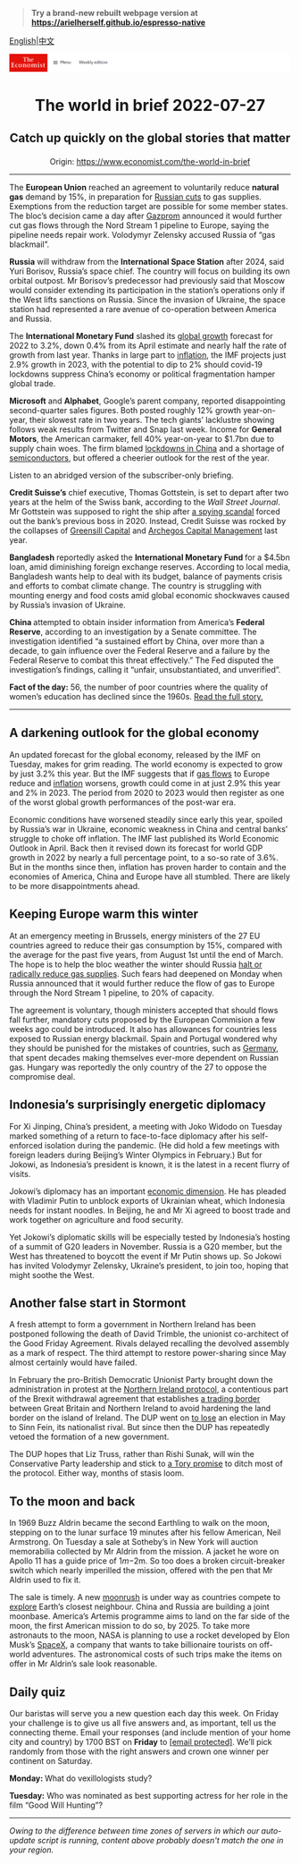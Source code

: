 > **Try a brand-new rebuilt webpage version at https://arielherself.github.io/espresso-native**

[English](https://github.com/arielherself/espresso/blob/main/README.md)|[中文](https://github-com.translate.goog/arielherself/espresso/blob/main/README.md?_x_tr_sl=en&_x_tr_tl=zh-CN&_x_tr_hl=zh-CN&_x_tr_pto=wapp)



![The Economist](menubar.png)

# <p align="center">The world in brief 2022-07-27</p>

## <p align="center">Catch up quickly on the global stories that matter</p>

<p align="center">Origin: <a href="https://www.economist.com/the-world-in-brief">https://www.economist.com/the-world-in-brief</a><hr>

The <strong>European Union</strong> reached an agreement to voluntarily reduce <strong>natural gas</strong> demand by 15%, in preparation for [Russian cuts](https://www.economist.com/europe/2022/07/11/europe-is-preparing-for-russian-gas-to-be-cut-off-this-winter) to gas supplies. Exemptions from the reduction target are possible for some member states. The bloc’s decision came a day after [Gazprom](https://www.economist.com/business/how-gazprom-helps-the-kremlin-put-the-squeeze-on-europe/21807841) announced it would further cut gas flows through the Nord Stream 1 pipeline to Europe, saying the pipeline needs repair work. Volodymyr Zelensky accused Russia of “gas blackmail”.

<strong>Russia</strong> will withdraw from the <strong>International Space Station</strong> after 2024, said Yuri Borisov, Russia’s space chief. The country will focus on building its own orbital outpost. Mr Borisov’s predecessor had previously said that Moscow would consider extending its participation in the station’s operations only if the West lifts sanctions on Russia. Since the invasion of Ukraine, the space station had represented a rare avenue of co-operation between America and Russia.

The <strong>International Monetary Fund</strong> slashed its [global growth](https://www.economist.com/finance-and-economics/2022/07/24/why-it-is-too-early-to-say-the-world-economy-is-in-recession) forecast for 2022 to 3.2%, down 0.4% from its April estimate and nearly half the rate of growth from last year. Thanks in large part to [inflation](https://www.economist.com/leaders/2022/04/23/why-the-federal-reserve-has-made-a-historic-mistake-on-inflation), the IMF projects just 2.9% growth in 2023, with the potential to dip to 2% should covid-19 lockdowns suppress China’s economy or political fragmentation hamper global trade.

<strong>Microsoft</strong> and <strong>Alphabet</strong>, Google’s parent company, reported disappointing second-quarter sales figures. Both posted roughly 12% growth year-on-year, their slowest rate in two years. The tech giants’ lacklustre showing follows weak results from Twitter and Snap last week. Income for <strong>General Motors</strong>, the American carmaker, fell 40% year-on-year to $1.7bn due to supply chain woes. The firm blamed [lockdowns in China](https://www.economist.com/china/shanghais-covid-19-lockdown-is-not-even-close-to-over/21809221) and a shortage of [semiconductors](https://www.economist.com/business/2022/07/10/after-a-turbocharged-boom-are-chipmakers-in-for-a-supersize-bust), but offered a cheerier outlook for the rest of the year.

Listen to an abridged version of the subscriber-only briefing.

<strong>Credit Suisse’s</strong> chief executive, Thomas Gottstein, is set to depart after two years at the helm of the Swiss bank, according to the <em>Wall Street Journal</em>. Mr Gottstein was supposed to right the ship after [a spying scandal](https://www.economist.com/finance-and-economics/2020/02/07/tidjane-thiam-is-forced-out-of-credit-suisse-after-a-spying-fiasco) forced out the bank’s previous boss in 2020. Instead, Credit Suisse was rocked by the collapses of [Greensill Capital](https://www.economist.com/finance-and-economics/2021/03/06/greensill-capitals-woes-will-reverberate-widely) and [Archegos Capital Management](https://www.economist.com/finance-and-economics/2021/03/31/archegos-a-family-office-brings-nomura-and-credit-suisse-big-losses) last year.

<strong>Bangladesh</strong> reportedly asked the <strong>International Monetary Fund </strong>for a $4.5bn loan, amid diminishing foreign exchange reserves. According to local media, Bangladesh wants help to deal with its budget, balance of payments crisis and efforts to combat climate change. The country is struggling with mounting energy and food costs amid global economic shockwaves caused by Russia’s invasion of Ukraine.

<strong>China </strong>attempted to obtain insider information from America’s <strong>Federal Reserve</strong>, according to an investigation by a Senate committee. The investigation identified “a sustained effort by China, over more than a decade, to gain influence over the Federal Reserve and a failure by the Federal Reserve to combat this threat effectively.” The Fed disputed the investigation’s findings, calling it “unfair, unsubstantiated, and unverified”.

<strong>Fact of the day:</strong> 56, the number of poor countries where the quality of women’s education has declined since the 1960s. [Read the full story.](https://www.economist.com/graphic-detail/2022/07/25/schools-in-poor-countries-are-failing-women)

----------

## A darkening outlook for the global economy

An updated forecast for the global economy, released by the IMF on Tuesday, makes for grim reading. The world economy is expected to grow by just 3.2% this year. But the IMF suggests that if [gas flows](https://www.economist.com/europe/2022/07/11/europe-is-preparing-for-russian-gas-to-be-cut-off-this-winter) to Europe reduce and [inflation](https://www.economist.com/finance-and-economics/2022/06/26/why-inflation-looks-likely-to-stay-above-the-pre-pandemic-norm) worsens, growth could come in at just 2.9% this year and 2% in 2023. The period from 2020 to 2023 would then register as one of the worst global growth performances of the post-war era.

Economic conditions have worsened steadily since early this year, spoiled by Russia’s war in Ukraine, economic weakness in China and central banks’ struggle to choke off inflation. The IMF last published its World Economic Outlook in April. Back then it revised down its forecast for world GDP growth in 2022 by nearly a full percentage point, to a so-so rate of 3.6%. But in the months since then, inflation has proven harder to contain and the economies of America, China and Europe have all stumbled. There are likely to be more disappointments ahead.

## Keeping Europe warm this winter

At an emergency meeting in Brussels, energy ministers of the 27 EU countries agreed to reduce their gas consumption by 15%, compared with the average for the past five years, from August 1st until the end of March. The hope is to help the bloc weather the winter should Russia [halt or radically reduce gas supplies](https://www.economist.com/europe/2022/07/11/europe-is-preparing-for-russian-gas-to-be-cut-off-this-winter). Such fears had deepened on Monday when Russia announced that it would further reduce the flow of gas to Europe through the Nord Stream 1 pipeline, to 20% of capacity.

The agreement is voluntary, though ministers accepted that should flows fall further, mandatory cuts proposed by the European Commision a few weeks ago could be introduced. It also has allowances for countries less exposed to Russian energy blackmail. Spain and Portugal wondered why they should be punished for the mistakes of countries, such as [Germany](https://www.economist.com/business/2022/07/14/can-deutschland-ag-cope-with-the-russian-gas-shock), that spent decades making themselves ever-more dependent on Russian gas. Hungary was reportedly the only country of the 27 to oppose the compromise deal.

## Indonesia’s surprisingly energetic diplomacy

For Xi Jinping, China’s president, a meeting with Joko Widodo on Tuesday marked something of a return to face-to-face diplomacy after his self-enforced isolation during the pandemic. (He did hold a few meetings with foreign leaders during Beijing’s Winter Olympics in February.) But for Jokowi, as Indonesia’s president is known, it is the latest in a recent flurry of visits.

Jokowi’s diplomacy has an important [economic dimension](https://www.economist.com/asia/2022/07/21/why-indonesia-punches-below-its-weight-in-global-affairs). He has pleaded with Vladimir Putin to unblock exports of Ukrainian wheat, which Indonesia needs for instant noodles. In Beijing, he and Mr Xi agreed to boost trade and work together on agriculture and food security.

Yet Jokowi’s diplomatic skills will be especially tested by Indonesia’s hosting of a summit of G20 leaders in November. Russia is a G20 member, but the West has threatened to boycott the event if Mr Putin shows up. So Jokowi has invited Volodymyr Zelensky, Ukraine’s president, to join too, hoping that might soothe the West.

## Another false start in Stormont

A fresh attempt to form a government in Northern Ireland has been postponed following the death of David Trimble, the unionist co-architect of the Good Friday Agreement. Rivals delayed recalling the devolved assembly as a mark of respect. The third attempt to restore power-sharing since May almost certainly would have failed.

In February the pro-British Democratic Unionist Party brought down the administration in protest at the [Northern Ireland protocol](https://www.economist.com/the-economist-explains/2021/03/10/why-is-the-northern-ireland-protocol-so-contentious), a contentious part of the Brexit withdrawal agreement that establishes [a trading border](https://www.economist.com/britain/2022/06/16/the-northern-ireland-protocol-enrages-some-businesses-pleases-others) between Great Britain and Northern Ireland to avoid hardening the land border on the island of Ireland. The DUP went on [to lose](https://www.economist.com/britain/sinn-fein-has-become-northern-irelands-biggest-party/21809215) an election in May to Sinn Fein, its nationalist rival. But since then the DUP has repeatedly vetoed the formation of a new government.

The DUP hopes that Liz Truss, rather than Rishi Sunak, will win the Conservative Party leadership and stick to [a Tory promise](https://www.economist.com/britain/2022/05/18/britain-and-the-eu-head-towards-a-showdown-over-the-northern-ireland-protocol) to ditch most of the protocol. Either way, months of stasis loom.

## To the moon and back

In 1969 Buzz Aldrin became the second Earthling to walk on the moon, stepping on to the lunar surface 19 minutes after his fellow American, Neil Armstrong. On Tuesday a sale at Sotheby’s in New York will auction memorabilia collected by Mr Aldrin from the mission. A jacket he wore on Apollo 11 has a guide price of $1m-$2m. So too does a broken circuit-breaker switch which nearly imperilled the mission, offered with the pen that Mr Aldrin used to fix it.  
  
 The sale is timely. A new [moonrush](https://www.economist.com/science-and-technology/2022/01/01/in-2022-a-moonrush-will-begin-in-earnest) is under way as countries compete to [explore](https://www.economist.com/international/2021/07/17/america-china-and-the-race-to-the-moon) Earth’s closest neighbour. China and Russia are building a joint moonbase. America’s Artemis programme aims to land on the far side of the moon, the first American mission to do so, by 2025. To take more astronauts to the moon, NASA is planning to use a rocket developed by Elon Musk’s [SpaceX](https://www.economist.com/science-and-technology/2022/02/19/spacexs-monstrous-dirt-cheap-starship-may-transform-space-travel), a company that wants to take billionaire tourists on off-world adventures. The astronomical costs of such trips make the items on offer in Mr Aldrin’s sale look reasonable.

## Daily quiz

Our baristas will serve you a new question each day this week. On Friday your challenge is to give us all five answers and, as important, tell us the connecting theme. Email your responses (and include mention of your home city and country) by 1700 BST on <strong>Friday</strong> to [<span class="__cf_email__" data-cfemail="712004180b340201031402021e3114121e1f1e1c1802055f121e1c">[email&#160;protected]</span>](https://mail.google.com/mail/?view=cm&amp;fs=1&amp;tf=1&amp;to=QuizEspresso@economist.com). We’ll pick randomly from those with the right answers and crown one winner per continent on Saturday.

<strong>Monday: </strong>What do vexillologists study?

<strong>Tuesday:</strong> Who was nominated as best supporting actress for her role in the film “Good Will Hunting”?

----------

*Owing to the difference between time zones of servers in which our auto-update script is running, content above probably doesn't match the one in your region.*
